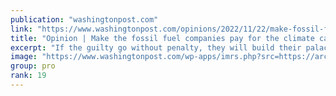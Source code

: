 ```yaml
---
publication: "washingtonpost.com"
link: "https://www.washingtonpost.com/opinions/2022/11/22/make-fossil-fuel-companies-pay-climate-catastrophe/"
title: "Opinion | Make the fossil fuel companies pay for the climate catastrophe"
excerpt: "If the guilty go without penalty, they will build their palaces safely above the waves on the carcasses of civilizations and foundering nations."
image: "https://www.washingtonpost.com/wp-apps/imrs.php?src=https://arc-anglerfish-washpost-prod-washpost.s3.amazonaws.com/public/2HCW6QTJXAI63BQZBOJPAVSVSI.jpg&w=1440"
group: pro
rank: 19
---
```


